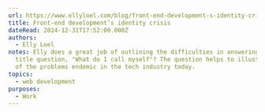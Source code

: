 ```yaml
---
url: https://www.ellyloel.com/blog/front-end-development-s-identity-crisis/
title: Front-end development’s identity crisis
dateRead: 2024-12-31T17:52:00.000Z
authors:
  - Elly Loel
notes: Elly does a great job of outlining the difficulties in answering the job
  title question, "What do I call myself"? The question helps to illustrate some
  of the problems endemic in the tech industry today.
topics:
  - web development
purposes:
  - Work
---
```

